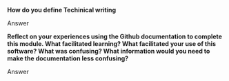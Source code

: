 **How do you define Techinical writing**

Answer

**Reflect on your experiences using the Github documentation to complete this module. What facilitated learning? What facilitated your use of this software? What was confusing? What information would you need to make the documentation less confusing?**

Answer
